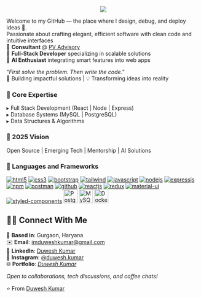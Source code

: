 <!-- <a href="#"><img width="100%" height="auto" src="https://www.aalpha.net/wp-content/uploads/2020/12/full-stack-development.gif" height="175px"/></a> -->

<!-- Animated Header -->
<p align="center">
  <img src="https://readme-typing-svg.herokuapp.com?font=Fira+Code&weight=500&size=30&pause=1000&color=61DAFB&center=true&vCenter=true&width=900&height=100&lines=Hi%2C+I'm+Duwesh+Kumar+👋;Full+Stack+%26+Web+Developer+🚀;Let%E2%80%99s+build+something+amazing+together!">
</p>

<!-- Introduction -->
Welcome to my GitHub — the place where I design, debug, and deploy ideas 🚀.  
Passionate about crafting elegant, efficient software with clean code and intuitive interfaces  
🔹 **Consultant** @ <a href="https://pvadvisory.in/" target="_blank">PV Advisory</a>  
🔹 **Full-Stack Developer** specializing in scalable solutions  
🔹 **AI Enthusiast** integrating smart features into web apps  

<div align="">
  <em>"First solve the problem. Then write the code."</em><br>
  🚀 Building impactful solutions | 💡 Transforming ideas into reality
</div>
<div align="">

### 🌟 Core Expertise
▸ Full Stack Development (React | Node | Express)  
▸ Database Systems (MySQL | PostgreSQL)  
▸ Data Structures & Algorithms  

### 🎯 2025 Vision
Open Source | Emerging Tech | Mentorship | AI Solutions  

</div>

### 🧰 Languages and Frameworks
<p align="left">
<a href="https://developer.mozilla.org/en-US/docs/Web/HTML" target="_blank"><img src="https://img.shields.io/badge/HTML5-E34F26?style=for-the-badge&logo=html5&logoColor=white" alt="html5"/></a>
<a href="https://developer.mozilla.org/en-US/docs/Web/CSS" target="_blank"><img src="https://img.shields.io/badge/CSS3-1572B6?style=for-the-badge&logo=css3&logoColor=white" alt="css3"/></a>
<a href="https://getbootstrap.com/" target="_blank"><img src="https://img.shields.io/badge/Bootstrap-563D7C?style=for-the-badge&logo=bootstrap&logoColor=white" alt="bootstrap"/></a>
<a href="https://tailwindcss.com/" target="_blank"><img src="https://img.shields.io/badge/Tailwind_CSS-38B2AC?style=for-the-badge&logo=tailwind-css&logoColor=white" alt="tailwind"/></a>
<a href="https://developer.mozilla.org/en-US/docs/Web/JavaScript" target="_blank"><img src="https://img.shields.io/badge/JavaScript-323330?style=for-the-badge&logo=javascript&logoColor=F7DF1E" alt="javascript"/></a>
<a href="https://nodejs.org/" target="_blank"><img src="https://img.shields.io/badge/Node.js-339933?style=for-the-badge&logo=nodedotjs&logoColor=white" alt="nodejs" /></a>
<a href="https://expressjs.com/" target="_blank"><img src="https://img.shields.io/badge/Express.js-000000?style=for-the-badge&logo=express&logoColor=white" alt="expressjs"/></a>
<a href="https://www.npmjs.com/" target="_blank"><img src="https://img.shields.io/badge/npm-CB3837?style=for-the-badge&logo=npm&logoColor=white" alt="npm"/></a>
<a href="https://www.postman.com/" target="_blank"><img src="https://img.shields.io/badge/Postman-FF6C37?style=for-the-badge&logo=Postman&logoColor=white" alt="postman"/></a>
<a href="https://github.com/" target="_blank"><img src="https://img.shields.io/badge/GitHub-100000?style=for-the-badge&logo=github&logoColor=white" alt="github"/></a>
<a href="https://reactjs.org/" target="_blank"><img src="https://img.shields.io/badge/React-20232A?style=for-the-badge&logo=react&logoColor=61DAFB" alt="reactjs" /></a>
<a href="https://redux.js.org/" target="_blank"><img src="https://img.shields.io/badge/Redux-593D88?style=for-the-badge&logo=redux&logoColor=white" alt="redux" /></a>
<a href="https://mui.com/" target="_blank"><img src="https://img.shields.io/badge/Material%20UI-007FFF?style=for-the-badge&logo=mui&logoColor=white" alt="material-ui"/></a>
<a href="https://styled-components.com/" target="_blank"><img src="https://img.shields.io/badge/styled--components-DB7093?style=for-the-badge&logo=styled-components&logoColor=white" alt="styled-components"/></a>
<a href="https://www.postgresql.org/" target="_blank"><img src="https://raw.githubusercontent.com/danielcranney/readme-generator/main/public/icons/skills/postgresql-colored.svg" width="36" alt="PostgreSQL"></a>
<a href="https://www.mysql.com/" target="_blank"><img src="https://raw.githubusercontent.com/danielcranney/readme-generator/main/public/icons/skills/mysql-colored.svg" width="36" alt="MySQL"></a>
<a href="https://docker.com/" target="_blank"><img src="https://raw.githubusercontent.com/danielcranney/readme-generator/main/public/icons/skills/docker-colored.svg" width="36" alt="Docker"></a>
</p>

<!-- ### 🔗 🤝🏻 Location and Contact Section -->
## 🤝🏻 Connect With Me
📍 **Based in**: Gurgaon, Haryana  
✉️ **Email**: [imduweshkumar@gmail.com](mailto:imduweshkumar@gmail.com)  
🔗 **LinkedIn**: [Duwesh Kumar](https://www.linkedin.com/in/duwesh-kumar/)  
📸 **Instagram**: [@duwesh.kumar](https://instagram.com/duwesh.kumar)  
🌐 **Portfolio**: *[Duwesh Kumar](https://portfolio-duwesh.vercel.app/)*  

*Open to collaborations, tech discussions, and coffee chats!* 


⭐️ From [Duwesh Kumar](https://github.com/duwesh)  
